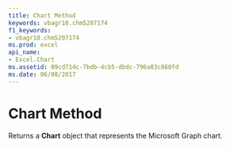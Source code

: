 ```yaml
---
title: Chart Method
keywords: vbagr10.chm5207174
f1_keywords:
- vbagr10.chm5207174
ms.prod: excel
api_name:
- Excel.Chart
ms.assetid: 09cd714c-7bdb-4cb5-dbdc-796a83c860fd
ms.date: 06/08/2017
---
```



# Chart Method

Returns a **Chart** object that represents the Microsoft Graph chart.


